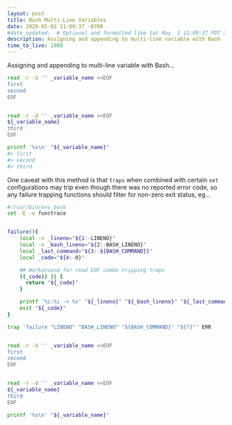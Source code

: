 ```yaml
---
layout: post
title: Bash Multi-Line Variables
date: 2020-05-02 11:09:37 -0700
#date_updated:  # Optional and formatted like Sat May  2 11:09:37 PDT 2020 above
description: Assigning and appending to multi-line variable with Bash
time_to_live: 1800
---
```



Assigning and appending to multi-line variable with Bash...


```bash
read -r -d '' _variable_name <<EOF
first
second
EOF


read -r -d '' _variable_name <<EOF
${_variable_name}
third
EOF

printf '%s\n' "${_variable_name}"
#> first
#> second
#> third
```


One caveat with this method is that `traps` when combined with certain `set` configurations may trip even though there was no reported error code, so any failure trapping functions should filter for non-zero exit status, eg...


```bash
#!/usr/bin/env bash
set -E -o functrace


failure(){
    local -n _lineno="${1:-LINENO}"
    local -n _bash_lineno="${2:-BASH_LINENO}"
    local _last_command="${3:-${BASH_COMMAND}}"
    local _code="${4:-0}"

    ## Workaround for read EOF combo tripping traps
    ((_code)) || {
      return "${_code}"
    }

    printf '%i:%i -> %s' "${_lineno}" "${_bash_lineno}" "${_last_command}"
    exit "${_code}"
}

trap 'failure "LINENO" "BASH_LINENO" "${BASH_COMMAND}" "${?}"' ERR


read -r -d '' _variable_name <<EOF
first
second
EOF


read -r -d '' _variable_name <<EOF
${_variable_name}
third
EOF

printf '%s\n' "${_variable_name}"
```
